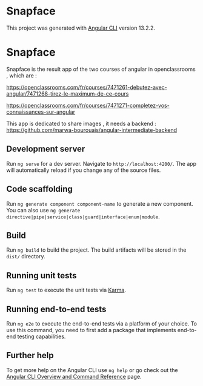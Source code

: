 # Snapface

This project was generated with [Angular CLI](https://github.com/angular/angular-cli) version 13.2.2.

# Snapface
Snapface is the result app of the two courses of angular in openclassrooms , which are :

https://openclassrooms.com/fr/courses/7471261-debutez-avec-angular/7471268-tirez-le-maximum-de-ce-cours

https://openclassrooms.com/fr/courses/7471271-completez-vos-connaissances-sur-angular

This app is dedicated to share images , it needs a backend : https://github.com/marwa-bourouais/angular-intermediate-backend

## Development server

Run `ng serve` for a dev server. Navigate to `http://localhost:4200/`. The app will automatically reload if you change any of the source files.

## Code scaffolding

Run `ng generate component component-name` to generate a new component. You can also use `ng generate directive|pipe|service|class|guard|interface|enum|module`.

## Build

Run `ng build` to build the project. The build artifacts will be stored in the `dist/` directory.

## Running unit tests

Run `ng test` to execute the unit tests via [Karma](https://karma-runner.github.io).

## Running end-to-end tests

Run `ng e2e` to execute the end-to-end tests via a platform of your choice. To use this command, you need to first add a package that implements end-to-end testing capabilities.

## Further help

To get more help on the Angular CLI use `ng help` or go check out the [Angular CLI Overview and Command Reference](https://angular.io/cli) page.
